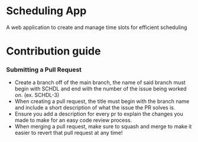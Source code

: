 # Scheduling App
A web application to create and manage time slots for efficient scheduling

# Contribution guide
### Submitting a Pull Request
- Create a branch off of the main branch, the name of said branch must begin with SCHDL and end with the number of the issue being worked on. (ex. SCHDL-3)
- When creating a pull request, the title must begin with the branch name and include a short description of what the issue the PR solves is.
- Ensure you add a description for every pr to explain the changes you made to make for an easy code review process.
- When merging a pull request, make sure to squash and merge to make it easier to revert that pull request at any time!

